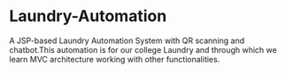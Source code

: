 # Laundry-Automation
A JSP-based Laundry Automation System with QR scanning and chatbot.This automation is for our college Laundry  and through which we learn MVC architecture working with other functionalities.
